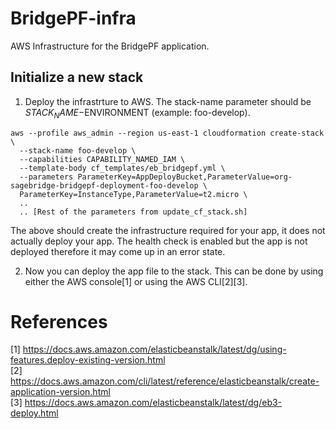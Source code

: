 # BridgePF-infra
AWS Infrastructure for the BridgePF application.


## Initialize a new stack
1. Deploy the infrastrture to AWS.  The stack-name parameter should be $STACK_NAME-$ENVIRONMENT (example: foo-develop).

```
aws --profile aws_admin --region us-east-1 cloudformation create-stack \
  --stack-name foo-develop \
  --capabilities CAPABILITY_NAMED_IAM \
  --template-body cf_templates/eb_bridgepf.yml \
  --parameters ParameterKey=AppDeployBucket,ParameterValue=org-sagebridge-bridgepf-deployment-foo-develop \
  ParameterKey=InstanceType,ParameterValue=t2.micro \
  ..
  .. [Rest of the parameters from update_cf_stack.sh]

```

The above should create the infrastructure required for your app, it does not actually deploy your app.
The health check is enabled but the app is not deployed therefore it may come up in an error state.

2. Now you can deploy the app file to the stack.  This can be done by using either the AWS console[1] or using the AWS CLI[2][3].


# References
[1] https://docs.aws.amazon.com/elasticbeanstalk/latest/dg/using-features.deploy-existing-version.html  
[2] https://docs.aws.amazon.com/cli/latest/reference/elasticbeanstalk/create-application-version.html  
[3] https://docs.aws.amazon.com/elasticbeanstalk/latest/dg/eb3-deploy.html  
